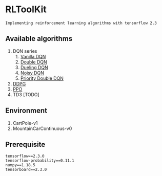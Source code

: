 # RLToolKit
    Implementing reinforcement learning algorithms with tensorflow 2.3

## Available algorithms
1. DQN series
    1. [Vanilla DQN](https://github.com/renjie-github/RLToolKit/blob/main/DQN.ipynb)
    2. [Double DQN](https://github.com/renjie-github/RLToolKit/blob/main/DoubleDQN.ipynb)
    3. [Dueling DQN](https://github.com/renjie-github/RLToolKit/blob/main/DuelingDQN.ipynb)
    4. [Noisy DQN](https://github.com/renjie-github/RLToolKit/blob/main/Noisy_DQN.ipynb)
    5. [Priority Double DQN](https://github.com/renjie-github/RLToolKit/blob/main/Priority_DoubleDQN.ipynb)
2. [DDPG](https://github.com/renjie-github/RLToolKit/blob/main/DDPG.ipynb)
3. [PPO](https://github.com/renjie-github/RLToolKit/blob/main/PPO.ipynb)
4. TD3 [TODO]

## Environment
1. CartPole-v1
2. MountainCarContinuous-v0

## Prerequisite
    tensorflow==2.3.0
    tensorflow-probability==0.11.1
    numpy==1.18.5
    tensorboard==2.3.0